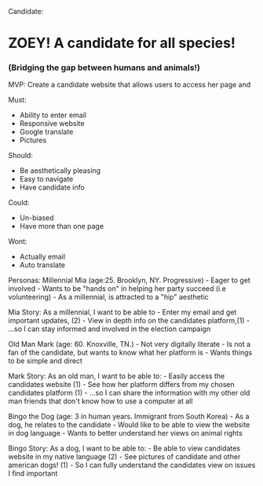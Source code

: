 Candidate: 
# ZOEY! A candidate for all species! 
### (Bridging the gap between humans and animals!)

MVP: Create a candidate website that allows users to access her page and 

Must:
- Ability to enter email
- Responsive website
- Google translate
- Pictures

Should:
- Be aesthetically pleasing
- Easy to navigate
- Have candidate info

Could: 
- Un-biased
- Have more than one page

Wont:
- Actually email 
- Auto translate






Personas: 
Millennial Mia (age:25. Brooklyn, NY. Progressive)
    - Eager to get involved
    - Wants to be "hands on" in helping her party succeed (i.e volunteering)
    - As a millennial, is attracted to a "hip" aesthetic

Mia Story: As a millennial, I want to be able to 
    - Enter my email and get important updates, (2)
    - View in depth info on the candidates platform,(1)
    - ...so I can stay informed and involved in the election campaign


Old Man Mark (age: 60. Knoxville, TN.)
    - Not very digitally literate
    - Is not a fan of the candidate, but wants to know what her platform is
    - Wants things to be simple and direct

Mark Story: As an old man, I want to be able to:
    - Easily access the candidates website (1)
    - See how her platform differs from my chosen candidates platform (1)
    - ...so I can share the information with my other old man friends that don't know how to use a computer at all

Bingo the Dog (age: 3 in human years. Immigrant from South Korea)
    - As a dog, he relates to the candidate
    - Would like to be able to view the website in dog language
    - Wants to better understand her views on animal rights
    

Bingo Story: As a dog, I want to be able to:
    - Be able to view candidates website in my native language (2)
    - See pictures of candidate and other american dogs! (1)
    - So I can fully understand the candidates view on issues I find important



